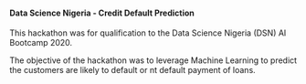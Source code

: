 
#### Data Science Nigeria - Credit Default Prediction

This hackathon was for qualification to the Data Science Nigeria (DSN) AI Bootcamp 2020.

The objective of the hackathon was to leverage Machine Learning to predict the customers are likely to default or nt default payment of loans.
